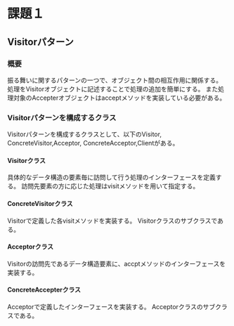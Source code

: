 # 課題１

## Visitorパターン
### 概要
振る舞いに関するパターンの一つで、オブジェクト間の相互作用に関係する。
処理をVisitorオブジェクトに記述することで処理の追加を簡単にする。
また処理対象のAccepterオブジェクトはacceptメソッドを実装している必要がある。

### Visitorパターンを構成するクラス
Visitorパターンを構成するクラスとして、以下のVisitor, ConcreteVisitor,Acceptor, ConcreteAcceptor,Clientがある。
#### Visitorクラス
具体的なデータ構造の要素毎に訪問して行う処理のインターフェースを定義する。
訪問先要素の方に応じた処理はvisitメソッドを用いて指定する。
#### ConcreteVisitorクラス
Visitorで定義した各visitメソッドを実装する。
Visitorクラスのサブクラスである。
#### Acceptorクラス
Visitorの訪問先であるデータ構造要素に、accptメソッドのインターフェースを実装する。
#### ConcreteAccepterクラス
Acceptorで定義したインターフェースを実装する。
Acceptorクラスのサブクラスである。
